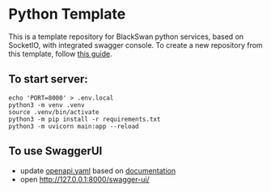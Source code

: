 # Python Template
This is a template repository for BlackSwan python services, based on SocketIO, with integrated swagger console. To create a new repository from this template, follow [this guide](https://docs.github.com/en/repositories/creating-and-managing-repositories/creating-a-repository-from-a-template).

## To start server:
```
echo 'PORT=8000' > .env.local
python3 -m venv .venv
source .venv/bin/activate
python3 -m pip install -r requirements.txt
python3 -m uvicorn main:app --reload
```

## To use SwaggerUI
* update [openapi.yaml](openapi.yaml) based on [documentation](https://swagger.io/specification/)
* open http://127.0.0.1:8000/swagger-ui/
